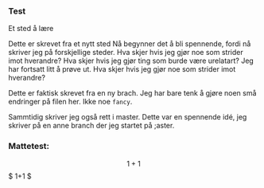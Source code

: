 ### Test

Et sted å lære

Dette er skrevet fra et nytt sted
Nå begynner det å bli spennende, fordi nå skriver jeg på forskjellige steder.
Hva skjer hvis jeg gjør noe som strider imot hverandre? Hva skjer hvis jeg gjør ting som burde være urelatart?
Jeg har fortsatt litt å prøve ut. Hva skjer hvis jeg gjør noe som strider imot hverandre?


Dette er faktisk skrevet fra en ny brach. Jeg har bare tenk å gjøre noen små endringer på filen her. Ikke noe `fancy`.

Sammtidig skriver jeg også rett i master. Dette var en spennende idé, jeg skriver på en anne branch der jeg startet på ;aster.

### Mattetest:

$$1 + 1$$
$ 1+1 $
